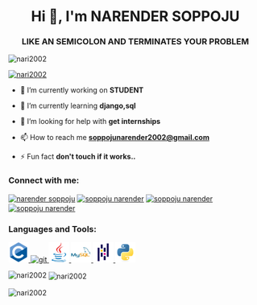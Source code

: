 <h1 align="center">Hi 👋, I'm NARENDER SOPPOJU</h1>
<h3 align="center">LIKE AN SEMICOLON AND TERMINATES YOUR PROBLEM</h3>

<p align="left"> <img src="https://komarev.com/ghpvc/?username=nari2002&label=Profile%20views&color=0e75b6&style=flat" alt="nari2002" /> </p>

<p align="left"> <a href="https://github.com/ryo-ma/github-profile-trophy"><img src="https://github-profile-trophy.vercel.app/?username=nari2002" alt="nari2002" /></a> </p>

- 🔭 I’m currently working on **STUDENT**

- 🌱 I’m currently learning **django,sql**

- 🤝 I’m looking for help with **get internships**

- 📫 How to reach me **soppojunarender2002@gmail.com**

- ⚡ Fun fact **don't touch if it works..**

<h3 align="left">Connect with me:</h3>
<p align="left">
<a href="https://linkedin.com/in/narender soppoju" target="blank"><img align="center" src="https://raw.githubusercontent.com/rahuldkjain/github-profile-readme-generator/master/src/images/icons/Social/linked-in-alt.svg" alt="narender soppoju" height="30" width="40" /></a>
<a href="https://kaggle.com/soppoju narender" target="blank"><img align="center" src="https://raw.githubusercontent.com/rahuldkjain/github-profile-readme-generator/master/src/images/icons/Social/kaggle.svg" alt="soppoju narender" height="30" width="40" /></a>
<a href="https://fb.com/soppoju narender" target="blank"><img align="center" src="https://raw.githubusercontent.com/rahuldkjain/github-profile-readme-generator/master/src/images/icons/Social/facebook.svg" alt="soppoju narender" height="30" width="40" /></a>
<a href="https://instagram.com/soppoju narender" target="blank"><img align="center" src="https://raw.githubusercontent.com/rahuldkjain/github-profile-readme-generator/master/src/images/icons/Social/instagram.svg" alt="soppoju narender" height="30" width="40" /></a>
</p>

<h3 align="left">Languages and Tools:</h3>
<p align="left"> <a href="https://www.cprogramming.com/" target="_blank" rel="noreferrer"> <img src="https://raw.githubusercontent.com/devicons/devicon/master/icons/c/c-original.svg" alt="c" width="40" height="40"/> </a> <a href="https://git-scm.com/" target="_blank" rel="noreferrer"> <img src="https://www.vectorlogo.zone/logos/git-scm/git-scm-icon.svg" alt="git" width="40" height="40"/> </a> <a href="https://www.java.com" target="_blank" rel="noreferrer"> <img src="https://raw.githubusercontent.com/devicons/devicon/master/icons/java/java-original.svg" alt="java" width="40" height="40"/> </a> <a href="https://www.mysql.com/" target="_blank" rel="noreferrer"> <img src="https://raw.githubusercontent.com/devicons/devicon/master/icons/mysql/mysql-original-wordmark.svg" alt="mysql" width="40" height="40"/> </a> <a href="https://pandas.pydata.org/" target="_blank" rel="noreferrer"> <img src="https://raw.githubusercontent.com/devicons/devicon/2ae2a900d2f041da66e950e4d48052658d850630/icons/pandas/pandas-original.svg" alt="pandas" width="40" height="40"/> </a> <a href="https://www.python.org" target="_blank" rel="noreferrer"> <img src="https://raw.githubusercontent.com/devicons/devicon/master/icons/python/python-original.svg" alt="python" width="40" height="40"/> </a> </p>

<p><img align="left" src="https://github-readme-stats.vercel.app/api/top-langs?username=nari2002&show_icons=true&locale=en&layout=compact" alt="nari2002" /></p>

<p>&nbsp;<img align="center" src="https://github-readme-stats.vercel.app/api?username=nari2002&show_icons=true&locale=en" alt="nari2002" /></p>

<p><img align="center" src="https://github-readme-streak-stats.herokuapp.com/?user=nari2002&" alt="nari2002" /></p>
